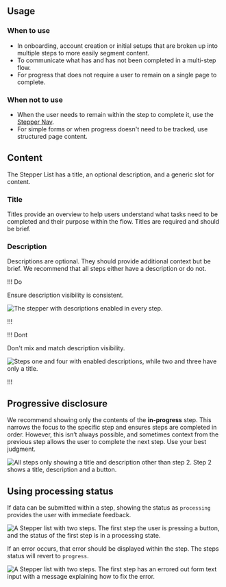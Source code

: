 ## Usage

### When to use

- In onboarding, account creation or initial setups that are broken up into multiple steps to more easily segment content.
- To communicate what has and has not been completed in a multi-step flow.
- For progress that does not require a user to remain on a single page to complete.

### When not to use

- When the user needs to remain within the step to complete it, use the [Stepper Nav](/components/stepper/nav).
- For simple forms or when progress doesn't need to be tracked, use structured page content.

## Content

The Stepper List has a title, an optional description, and a generic slot for content.

### Title

Titles provide an overview to help users understand what tasks need to be completed and their purpose within the flow. Titles are required and should be brief.

### Description

Descriptions are optional. They should provide additional context but be brief. We recommend that all steps either have a description or do not.

!!! Do

Ensure description visibility is consistent.

![The stepper with descriptions enabled in every step.](/assets/components/stepper/list/stepper-list-description-do.png)

!!!

!!! Dont

Don't mix and match description visibility.

![Steps one and four with enabled descriptions, while two and three have only a title.](/assets/components/stepper/list/stepper-list-description-dont.png)

!!!

## Progressive disclosure

We recommend showing only the contents of the **in-progress** step. This narrows the focus to the specific step and ensures steps are completed in order. However, this isn’t always possible, and sometimes context from the previous step allows the user to complete the next step. Use your best judgment.

![All steps only showing a title and description other than step 2. Step 2 shows a title, description and a button.](/assets/components/stepper/list/stepper-list-progressive-disclosure.png)

## Using processing status

If data can be submitted within a step, showing the status as `processing` provides the user with immediate feedback.

![A Stepper list with two steps. The first step the user is pressing a button, and the status of the first step is in a processing state.](/assets/components/stepper/list/stepper-list-processing-status.png)

If an error occurs, that error should be displayed within the step. The steps status will revert to `progress`.

![A Stepper list with two steps. The first step has an errored out form text input with a message explaining how to fix the error.](/assets/components/stepper/list/stepper-list-processing-status-errored.png)